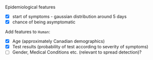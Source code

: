 Epidemiological features
- [x] start of symptoms - gaussian distribution around 5 days
- [x] chance of being asymptomatic

Add features to `Human`:
- [x] Age (approximately Canadian demographics)
- [x] Test results (probability of test according to severity of symptoms)
- [ ] Gender, Medical Conditions etc. (relevant to spread detection)?
